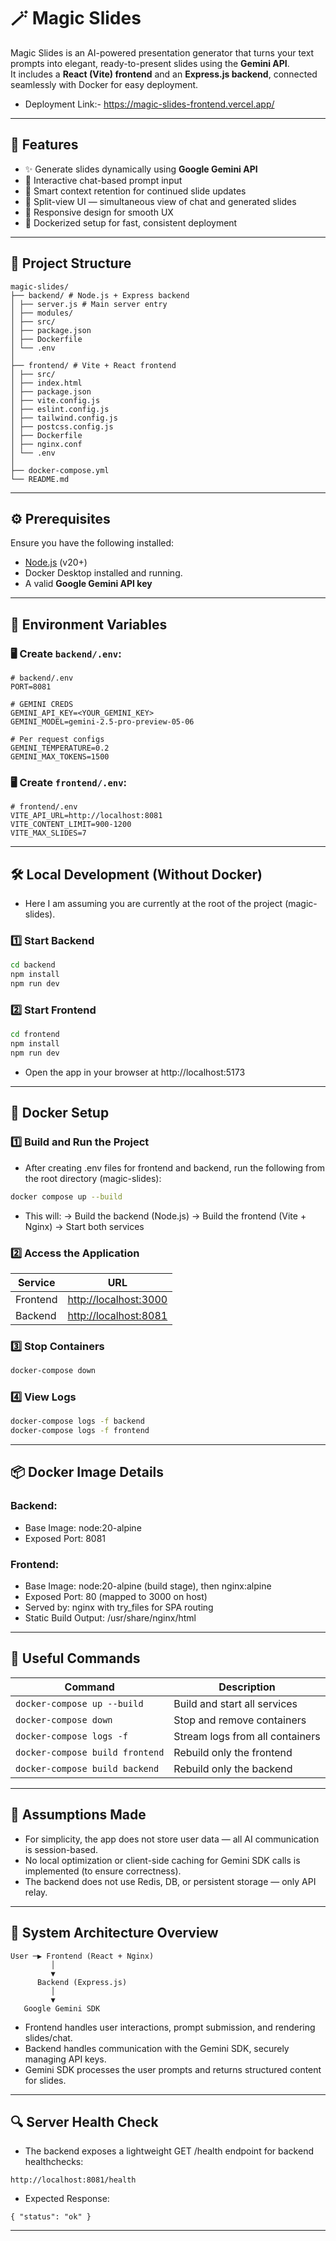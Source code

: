# 🪄 Magic Slides

Magic Slides is an AI-powered presentation generator that turns your text prompts into elegant, ready-to-present slides using the **Gemini API**.  
It includes a **React (Vite) frontend** and an **Express.js backend**, connected seamlessly with Docker for easy deployment.

- Deployment Link:- https://magic-slides-frontend.vercel.app/

---

## 🚀 Features

- ✨ Generate slides dynamically using **Google Gemini API**
- 💬 Interactive chat-based prompt input
- 🧠 Smart context retention for continued slide updates
- 🎨 Split-view UI — simultaneous view of chat and generated slides
- 📱 Responsive design for smooth UX
- 🐳 Dockerized setup for fast, consistent deployment

---

## 🧩 Project Structure

```
magic-slides/
├── backend/ # Node.js + Express backend
│ ├── server.js # Main server entry
│ ├── modules/
│ ├── src/
│ ├── package.json
│ ├── Dockerfile
│ └── .env
│
├── frontend/ # Vite + React frontend
│ ├── src/
│ ├── index.html
│ ├── package.json
│ ├── vite.config.js
│ ├── eslint.config.js
│ ├── tailwind.config.js
│ ├── postcss.config.js
│ ├── Dockerfile
│ ├── nginx.conf
│ └── .env
│
├── docker-compose.yml
└── README.md
```

---

## ⚙️ Prerequisites

Ensure you have the following installed:

- [Node.js](https://nodejs.org/en/) (v20+)
- Docker Desktop installed and running.
- A valid **Google Gemini API key**

---

## 🔑 Environment Variables

### 🖥 Create `backend/.env`:

```
# backend/.env
PORT=8081

# GEMINI CREDS
GEMINI_API_KEY=<YOUR_GEMINI_KEY>
GEMINI_MODEL=gemini-2.5-pro-preview-05-06

# Per request configs
GEMINI_TEMPERATURE=0.2
GEMINI_MAX_TOKENS=1500
```

### 🖥 Create `frontend/.env`:

```
# frontend/.env
VITE_API_URL=http://localhost:8081
VITE_CONTENT_LIMIT=900-1200
VITE_MAX_SLIDES=7
```

---

## 🛠️ Local Development (Without Docker)

- Here I am assuming you are currently at the root of the project (magic-slides).

### 1️⃣ Start Backend

```bash
cd backend
npm install
npm run dev
```

### 2️⃣ Start Frontend

```bash
cd frontend
npm install
npm run dev
```

- Open the app in your browser at http://localhost:5173

---

## 🐳 Docker Setup

### 1️⃣ Build and Run the Project

- After creating .env files for frontend and backend, run the following from the root directory (magic-slides):

```bash
docker compose up --build
```

- This will:
-> Build the backend (Node.js)
-> Build the frontend (Vite + Nginx)
-> Start both services

### 2️⃣ Access the Application

| Service  | URL                                            |
| -------- | ---------------------------------------------- |
| Frontend | [http://localhost:3000](http://localhost:3000) |
| Backend  | [http://localhost:8081](http://localhost:8081) |

### 3️⃣ Stop Containers

```bash
docker-compose down
```

### 4️⃣ View Logs

```bash
docker-compose logs -f backend
docker-compose logs -f frontend
```

---

## 📦 Docker Image Details

### Backend:
- Base Image: node:20-alpine
- Exposed Port: 8081

### Frontend:
- Base Image: node:20-alpine (build stage), then nginx:alpine
- Exposed Port: 80 (mapped to 3000 on host)
- Served by: nginx with try_files for SPA routing
- Static Build Output: /usr/share/nginx/html

---

## 🧰 Useful Commands

| Command                         | Description                     |
| ------------------------------- | ------------------------------- |
| `docker-compose up --build`     | Build and start all services    |
| `docker-compose down`           | Stop and remove containers      |
| `docker-compose logs -f`        | Stream logs from all containers |
| `docker-compose build frontend` | Rebuild only the frontend       |
| `docker-compose build backend`  | Rebuild only the backend        |

---

## 🧠 Assumptions Made


- For simplicity, the app does not store user data — all AI communication is session-based.
- No local optimization or client-side caching for Gemini SDK calls is implemented (to ensure correctness).
- The backend does not use Redis, DB, or persistent storage — only API relay.

---

## 🧩 System Architecture Overview

```
User ─▶ Frontend (React + Nginx)
         │
         ▼
      Backend (Express.js)
         │
         ▼
   Google Gemini SDK
```

- Frontend handles user interactions, prompt submission, and rendering slides/chat.
- Backend handles communication with the Gemini SDK, securely managing API keys.
- Gemini SDK processes the user prompts and returns structured content for slides.

---

## 🔍 Server Health Check

- The backend exposes a lightweight GET /health endpoint for backend healthchecks:

```
http://localhost:8081/health
```

- Expected Response:

```
{ "status": "ok" }
```

---




